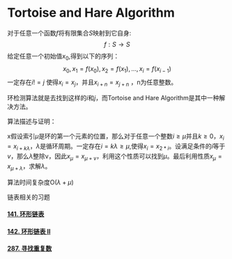# Tortoise and Hare Algorithm

对于任意一个函数$f$将有限集合$S$映射到它自身:
$$
f:S\rightarrow{}S
$$
给定任意一个初始值$x_0$,得到以下的序列：
$$
x_0,x_1=f(x_0),x_2=f(x_1),...,x_i=f(x_{i-1})
$$
一定存在$i != j$ 使得$x_i = x_j$，并且$x_{i+n} = x_{j+n}$ ，n为任意整数。

环检测算法就是去找到这样的$i$和$j$，而Tortoise and Hare Algorithm是其中一种解决方法。



算法描述与证明：

x假设索引$\mu$是环的第一个元素的位置，那么对于任意一个整数$i \ge \mu$并且$k \ge 0$，$x_i = x_{i+k\lambda}$，$\lambda$是循环周期。一定存在$i=k\lambda \ge \mu$,使得$x_i = x_{2*i}$。设满足条件的$i$等于$v$，那么$\lambda$整除v，因此$x_{\mu} = x_{\mu + v}$，利用这个性质可以找到$\mu$。最后利用性质$x_{\mu} = x_{\mu + \lambda}$，求解$\lambda$。

算法时间复杂度O($\lambda + \mu$)



链表相关的习题

#### [141. 环形链表](https://leetcode-cn.com/problems/linked-list-cycle/)

#### [142. 环形链表 II](https://leetcode-cn.com/problems/linked-list-cycle-ii/)

#### [287. 寻找重复数](https://leetcode-cn.com/problems/find-the-duplicate-number/)